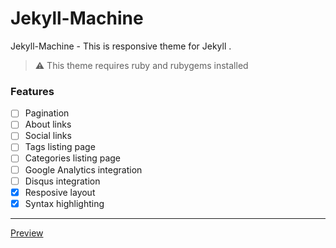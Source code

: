 # Jekyll-Machine

Jekyll-Machine - This is responsive theme for Jekyll .

> :warning:
  This theme requires ruby and rubygems installed

### Features

- [ ] Pagination
- [ ] About links
- [ ] Social links
- [ ] Tags listing page
- [ ] Categories listing page
- [ ] Google Analytics integration
- [ ] Disqus integration
- [x] Resposive layout
- [x] Syntax highlighting

---
[Preview](https://dotos.github.io/jekyll-machine)






